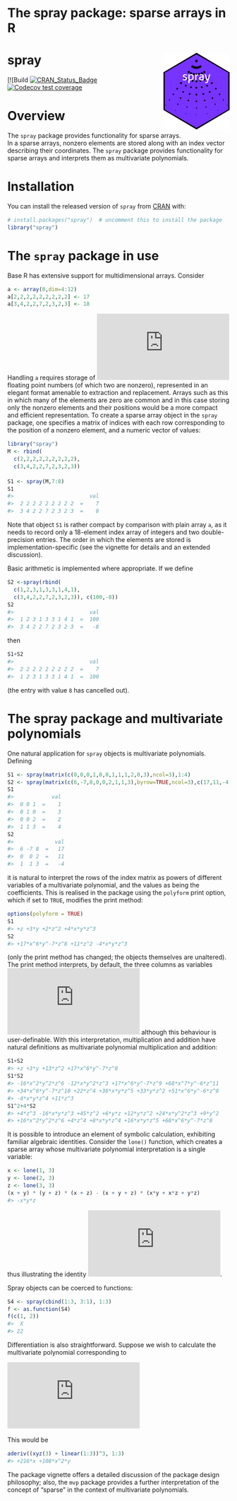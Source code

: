The spray package: sparse arrays in R
================

<!-- README.md is generated from README.Rmd. Please edit that file -->

# spray <img src="man/figures/spray.png" width = "150" align="right" />

<!-- badges: start -->

[![Build
[![CRAN\_Status\_Badge](https://www.r-pkg.org/badges/version/spray)](https://cran.r-project.org/package=spray)
[![Codecov test
coverage](https://app.codecov.io/gh/RobinHankin/spray/branch/master/graph/badge.svg)](https://app.codecov.io/gh/RobinHankin/spray/branch/master)
<!-- badges: end -->

# Overview

The `spray` package provides functionality for sparse arrays.  
In a sparse arrays, nonzero elements are stored along with an index
vector describing their coordinates. The `spray` package provides
functionality for sparse arrays and interprets them as multivariate
polynomials.

# Installation

You can install the released version of `spray` from
[CRAN](https://CRAN.R-project.org) with:

``` r
# install.packages("spray")  # uncomment this to install the package
library("spray")
```

# The `spray` package in use

Base R has extensive support for multidimensional arrays. Consider

``` r
a <- array(0,dim=4:12)
a[2,2,2,2,2,2,2,2,2] <- 17
a[3,4,2,2,7,2,3,2,3] <- 18
```

Handling `a` requires storage of
![\\prod\_{i=4}^{12}i=79833600](https://latex.codecogs.com/png.latex?%5Cprod_%7Bi%3D4%7D%5E%7B12%7Di%3D79833600 "\prod_{i=4}^{12}i=79833600")
floating point numbers (of which two are nonzero), represented in an
elegant format amenable to extraction and replacement. Arrays such as
this in which many of the elements are zero are common and in this case
storing only the nonzero elements and their positions would be a more
compact and efficient representation. To create a sparse array object in
the `spray` package, one specifies a matrix of indices with each row
corresponding to the position of a nonzero element, and a numeric vector
of values:

``` r
library("spray")
M <- rbind(
  c(2,2,2,2,2,2,2,2,2),
  c(3,4,2,2,7,2,3,2,3))

S1 <- spray(M,7:8)
S1
#>                        val
#>  2 2 2 2 2 2 2 2 2  =    7
#>  3 4 2 2 7 2 3 2 3  =    8
```

Note that object `S1` is rather compact by comparison with plain array
`a`, as it needs to record only a 18-element index array of integers and
two double-precision entries. The order in which the elements are stored
is implementation-specific (see the vignette for details and an extended
discussion).

Basic arithmetic is implemented where appropriate. If we define

``` r
S2 <-spray(rbind(
  c(1,2,3,1,3,3,1,4,1),
  c(3,4,2,2,7,2,3,2,3)), c(100,-8))
S2
#>                        val
#>  1 2 3 1 3 3 1 4 1  =  100
#>  3 4 2 2 7 2 3 2 3  =   -8
```

then

``` r
S1+S2
#>                        val
#>  2 2 2 2 2 2 2 2 2  =    7
#>  1 2 3 1 3 3 1 4 1  =  100
```

(the entry with value `8` has cancelled out).

# The spray package and multivariate polynomials

One natural application for `spray` objects is multivariate polynomials.
Defining

``` r
S1 <- spray(matrix(c(0,0,0,1,0,0,1,1,1,2,0,3),ncol=3),1:4)
S2 <- spray(matrix(c(6,-7,8,0,0,2,1,1,3),byrow=TRUE,ncol=3),c(17,11,-4))
S1
#>            val
#>  0 0 1  =    1
#>  0 1 0  =    3
#>  0 0 2  =    2
#>  1 1 3  =    4
S2
#>             val
#>  6 -7 8  =   17
#>  0  0 2  =   11
#>  1  1 3  =   -4
```

it is natural to interpret the rows of the index matrix as powers of
different variables of a multivariate polynomial, and the values as
being the coefficients. This is realised in the package using the
`polyform` print option, which if set to `TRUE`, modifies the print
method:

``` r
options(polyform = TRUE)
S1
#> +z +3*y +2*z^2 +4*x*y*z^3
S2
#> +17*x^6*y^-7*z^8 +11*z^2 -4*x*y*z^3
```

(only the print method has changed; the objects themselves are
unaltered). The print method interprets, by default, the three columns
as variables
![x,y,z](https://latex.codecogs.com/png.latex?x%2Cy%2Cz "x,y,z")
although this behaviour is user-definable. With this interpretation,
multiplication and addition have natural definitions as multivariate
polynomial multiplication and addition:

``` r
S1+S2
#> +z +3*y +13*z^2 +17*x^6*y^-7*z^8
S1*S2
#> -16*x^2*y^2*z^6 -12*x*y^2*z^3 +17*x^6*y^-7*z^9 +68*x^7*y^-6*z^11
#> +34*x^6*y^-7*z^10 +22*z^4 +36*x*y*z^5 +33*y*z^2 +51*x^6*y^-6*z^8
#> -4*x*y*z^4 +11*z^3
S1^2+4*S2
#> +4*z^3 -16*x*y*z^3 +45*z^2 +6*y*z +12*y*z^2 +24*x*y^2*z^3 +9*y^2
#> +16*x^2*y^2*z^6 +4*z^4 +8*x*y*z^4 +16*x*y*z^5 +68*x^6*y^-7*z^8
```

It is possible to introduce an element of symbolic calculation,
exhibiting familiar algebraic identities. Consider the `lone()`
function, which creates a sparse array whose multivariate polynomial
interpretation is a single variable:

``` r
x <- lone(1, 3)
y <- lone(2, 3)
z <- lone(3, 3)
(x + y) * (y + z) * (x + z) - (x + y + z) * (x*y + x*z + y*z)
#> -x*y*z
```

thus illustrating the identity
![(x+y+z)(xy+xz+yz)=(x+y)(y+z)(x+z)+xyz](https://latex.codecogs.com/png.latex?%28x%2By%2Bz%29%28xy%2Bxz%2Byz%29%3D%28x%2By%29%28y%2Bz%29%28x%2Bz%29%2Bxyz "(x+y+z)(xy+xz+yz)=(x+y)(y+z)(x+z)+xyz").

Spray objects can be coerced to functions:

``` r
S4 <- spray(cbind(1:3, 3:1), 1:3)
f <- as.function(S4)
f(c(1, 2))
#>  X 
#> 22
```

Differentiation is also straightforward. Suppose we wish to calculate
the multivariate polynomial corresponding to

![
\\frac{\\partial^6}{\\partial x\\,\\partial^2y\\,\\partial^3z}
\\left(xyz + x+2y+3z\\right)^3.
](https://latex.codecogs.com/png.latex?%0A%5Cfrac%7B%5Cpartial%5E6%7D%7B%5Cpartial%20x%5C%2C%5Cpartial%5E2y%5C%2C%5Cpartial%5E3z%7D%0A%5Cleft%28xyz%20%2B%20x%2B2y%2B3z%5Cright%29%5E3.%0A "
\frac{\partial^6}{\partial x\,\partial^2y\,\partial^3z}
\left(xyz + x+2y+3z\right)^3.
")

This would be

``` r
aderiv((xyz(3) + linear(1:3))^3, 1:3)
#> +216*x +108*x^2*y
```

The package vignette offers a detailed discussion of the package design
philosophy; also, the `mvp` package provides a further interpretation of
the concept of “sparse” in the context of multivariate polynomials.
